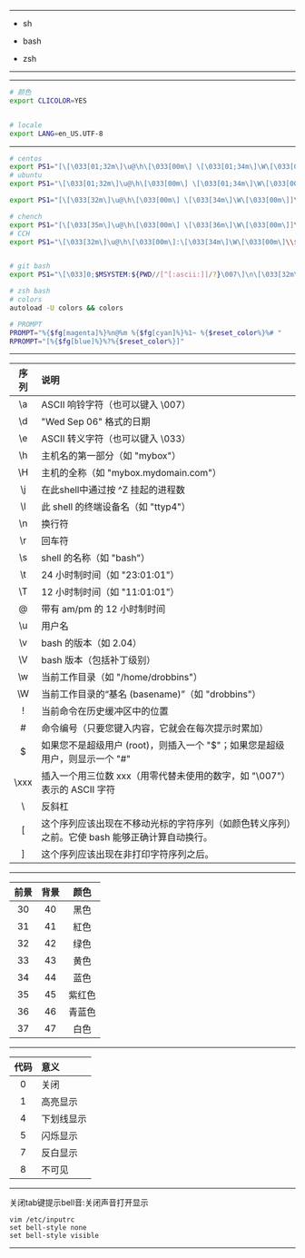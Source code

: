 
---
- sh
- bash

- zsh

---


---
```sh
# 颜色
export CLICOLOR=YES


# locale
export LANG=en_US.UTF-8
```


---
```sh
# centos
export PS1="[\[\033[01;32m\]\u@\h\[\033[00m\] \[\033[01;34m\]\W\[\033[00m\]]\\$ "
# ubuntu
export PS1="\[\033[01;32m\]\u@\h\[\033[00m\] \[\033[01;34m\]\W\[\033[00m\]\\$ "

export PS1="[\[\033[32m\]\u@\h\[\033[00m\] \[\033[34m\]\W\[\033[00m\]]\\$ "

# chench
export PS1="[\[\033[35m\]\u@\h\[\033[00m\] \[\033[36m\]\W\[\033[00m\]]\\$ "
# CCH
export PS1="\[\033[32m\]\u@\h\[\033[00m\]:\[\033[34m\]\W\[\033[00m\]\\$ "


# git bash
export PS1="\[\033]0;$MSYSTEM:${PWD//[^[:ascii:]]/?}\007\]\n\[\033[32m\]\u@\h \[\033[35m\]$MSYSTEM \[\033[33m\]\w\[\033[36m\]`__git_ps1`\[\033[0m\]\n$ "

# zsh bash
# colors
autoload -U colors && colors

# PROMPT
PROMPT="%{$fg[magenta]%}%n@%m %{$fg[cyan]%}%1~ %{$reset_color%}%# "
RPROMPT="[%{$fg[blue]%}%?%{$reset_color%}]"
```

---





| 序列 |  说明 |
| :-: | :- |
| \a |  ASCII 响铃字符（也可以键入 \007） |
| \d |  "Wed Sep 06" 格式的日期 |
| \e |  ASCII 转义字符（也可以键入 \033） |
| \h |  主机名的第一部分（如 "mybox"） |
| \H |  主机的全称（如 "mybox.mydomain.com"） |
| \j |  在此shell中通过按 ^Z 挂起的进程数 |
| \l |  此 shell 的终端设备名（如 "ttyp4"） |
| \n |  换行符 |
| \r |  回车符 |
| \s |  shell 的名称（如 "bash"） |
| \t |  24 小时制时间（如 "23:01:01"） |
| \T |  12 小时制时间（如 "11:01:01"） |
| \@ |  带有 am/pm 的 12 小时制时间 |
| \u |  用户名 |
| \v |  bash 的版本（如 2.04） |
| \V |  bash 版本（包括补丁级别） |
| \w |  当前工作目录（如 "/home/drobbins"） |
| \W |  当前工作目录的“基名 (basename)”（如 "drobbins"） |
| \! |  当前命令在历史缓冲区中的位置 |
| \# |  命令编号（只要您键入内容，它就会在每次提示时累加） |
| \$ |  如果您不是超级用户 (root)，则插入一个 "$"；如果您是超级用户，则显示一个 "#" |
| \xxx |  插入一个用三位数 xxx（用零代替未使用的数字，如 "\007"）表示的 ASCII 字符 |
| \\ |  反斜杠 |
| \[ |  这个序列应该出现在不移动光标的字符序列（如颜色转义序列）之前。它使 bash 能够正确计算自动换行。 |
| \] |  这个序列应该出现在非打印字符序列之后。 |

---
| 前景 | 背景 | 颜色 |
| :-: | :-: | :-: |
| 30 | 40 | 黑色 |
| 31 | 41 | 紅色 |
| 32 | 42 | 绿色 |
| 33 | 43 | 黄色 |
| 34 | 44 | 蓝色 |
| 35 | 45 | 紫红色 |
| 36 | 46 | 青蓝色 |
| 37 | 47 | 白色 |
---
| 代码 | 意义 |
| :-: | :- |
| 0 | 关闭 |
| 1 | 高亮显示 |
| 4 | 下划线显示 |
| 5 | 闪烁显示 |
| 7 | 反白显示 |
| 8 | 不可见 |


---


关闭tab键提示bell音:关闭声音打开显示
```
vim /etc/inputrc
set bell-style none
set bell-style visible
```

---


